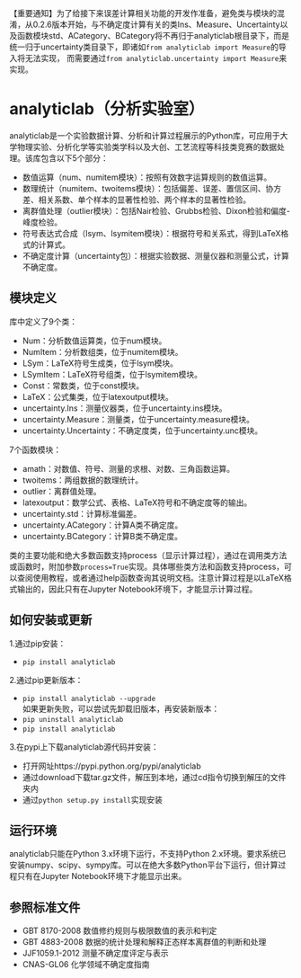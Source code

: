 【重要通知】为了给接下来误差计算相关功能的开发作准备，避免类与模块的混淆，从0.2.6版本开始，与不确定度计算有关的类Ins、Measure、Uncertainty以及函数模块std、ACategory、BCategory将不再归于analyticlab根目录下，而是统一归于uncertainty类目录下，即诸如`from analyticlab import Measure`的导入将无法实现， 而需要通过`from analyticlab.uncertainty import Measure`来实现。


analyticlab（分析实验室）
====
analyticlab是一个实验数据计算、分析和计算过程展示的Python库，可应用于大学物理实验、分析化学等实验类学科以及大创、工艺流程等科技类竞赛的数据处理。该库包含以下5个部分：
* 数值运算（num、numitem模块）：按照有效数字运算规则的数值运算。
* 数理统计（numitem、twoitems模块）：包括偏差、误差、置信区间、协方差、相关系数、单个样本的显著性检验、两个样本的显著性检验。
* 离群值处理（outlier模块）：包括Nair检验、Grubbs检验、Dixon检验和偏度-峰度检验。
* 符号表达式合成（lsym、lsymitem模块）：根据符号和关系式，得到LaTeX格式的计算式。
* 不确定度计算（uncertainty包）：根据实验数据、测量仪器和测量公式，计算不确定度。

模块定义
----
库中定义了9个类：
* Num：分析数值运算类，位于num模块。
* NumItem：分析数组类，位于numitem模块。
* LSym：LaTeX符号生成类，位于lsym模块。
* LSymItem：LaTeX符号组类，位于lsymitem模块。
* Const：常数类，位于const模块。
* LaTeX：公式集类，位于latexoutput模块。
* uncertainty.Ins：测量仪器类，位于uncertainty.ins模块。
* uncertainty.Measure：测量类，位于uncertainty.measure模块。
* uncertainty.Uncertainty：不确定度类，位于uncertainty.unc模块。

7个函数模块：
* amath：对数值、符号、测量的求根、对数、三角函数运算。
* twoitems：两组数据的数理统计。
* outlier：离群值处理。
* latexoutput：数学公式、表格、LaTeX符号和不确定度等的输出。
* uncertainty.std：计算标准偏差。
* uncertainty.ACategory：计算A类不确定度。
* uncertainty.BCategory：计算B类不确定度。

类的主要功能和绝大多数函数支持process（显示计算过程），通过在调用类方法或函数时，附加参数`process=True`实现。具体哪些类方法和函数支持process，可以查阅使用教程，或者通过help函数查询其说明文档。注意计算过程是以LaTeX格式输出的，因此只有在Jupyter Notebook环境下，才能显示计算过程。

如何安装或更新
----
1.通过pip安装：
* `pip install analyticlab`

2.通过pip更新版本：
* `pip install analyticlab --upgrade`
<br>如果更新失败，可以尝试先卸载旧版本，再安装新版本：
* `pip uninstall analyticlab`
* `pip install analyticlab`

3.在pypi上下载analyticlab源代码并安装：
* 打开网址https://pypi.python.org/pypi/analyticlab
* 通过download下载tar.gz文件，解压到本地，通过cd指令切换到解压的文件夹内
* 通过`python setup.py install`实现安装

运行环境
----
analyticlab只能在Python 3.x环境下运行，不支持Python 2.x环境。要求系统已安装numpy、scipy、sympy库。可以在绝大多数Python平台下运行，但计算过程只有在Jupyter Notebook环境下才能显示出来。

参照标准文件
----
* GBT 8170-2008 数值修约规则与极限数值的表示和判定
* GBT 4883-2008 数据的统计处理和解释正态样本离群值的判断和处理
* JJF1059.1-2012 测量不确定度评定与表示
* CNAS-GL06 化学领域不确定度指南
